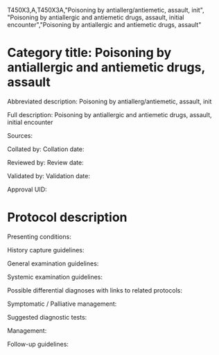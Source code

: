 T450X3,A,T450X3A,"Poisoning by antiallerg/antiemetic, assault, init", "Poisoning by antiallergic and antiemetic drugs, assault, initial encounter","Poisoning by antiallergic and antiemetic drugs, assault"
# Category title: Poisoning by antiallergic and antiemetic drugs, assault

Abbreviated description: Poisoning by antiallerg/antiemetic, assault, init

Full description: Poisoning by antiallergic and antiemetic drugs, assault, initial encounter

Sources:

Collated by:
Collation date:

Reviewed by:
Review date:

Validated by:
Validation date:

Approval UID:

# Protocol description

Presenting conditions:

History capture guidelines:

General examination guidelines:

Systemic examination guidelines:

Possible differential diagnoses with links to related protocols:

Symptomatic / Palliative management:

Suggested diagnostic tests:

Management:

Follow-up guidelines:
